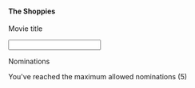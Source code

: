 <!doctype html>
<html lang="en">

<head>
    <!-- Required meta tags -->
    <meta charset="utf-8">
    <meta name="viewport" content="width=device-width, initial-scale=1">
    <script src="https://kit.fontawesome.com/773a46527c.js" crossorigin="anonymous"></script>
    <!-- Bootstrap CSS -->
    <link href="https://cdn.jsdelivr.net/npm/bootstrap@5.0.0-beta1/dist/css/bootstrap.min.css" rel="stylesheet" integrity="sha384-giJF6kkoqNQ00vy+HMDP7azOuL0xtbfIcaT9wjKHr8RbDVddVHyTfAAsrekwKmP1" crossorigin="anonymous">
    <link rel="preconnect" href="https://fonts.gstatic.com">
    <link href="https://fonts.googleapis.com/css2?family=Roboto:wght@300;400;500;700&display=swap" rel="stylesheet">
    <link rel="stylesheet" type="text/css" href="styles.css">
    <title>Shoppies</title>
</head>

<body>
    <div class="container">
        <h4>The Shoppies</h4>
        <div class="card">
            <div class="card-body">
                <p>Movie title</p>
                <div class="input-wrapper">
                    <i class="fas fa-search icon"></i>
                    <input type="text" class="form-control input-form" id="searchQuery">
                </div>
            </div>
        </div>
    </div>
    <section class="container search-nomination">
        <div class="row">
            <div class="col-md-6 hidden" id="searchHidden">
                <div class="card">
                    <div class="card-body">
                        <p class="card-title resultFor"></p>
                        <ul class="searchResult">
                        </ul>
                    </div>
                </div>
            </div>
            <div class="col-md-6 hidden" id="nomineeHidden">
                <div class="card">
                    <div class="card-body">
                        <p class="card-title">Nominations</p>
                        <ul class="nomineeList">
                        </ul>
                    </div>
                </div>
            </div>
        </div>
    </section>
    <div id="snackbar">You've reached the maximum allowed nominations (5)</div>
    </div>
    <!-- Optional JavaScript; choose one of the two! -->
    <!-- Option 1: Bootstrap Bundle with Popper -->
    <script src="https://cdn.jsdelivr.net/npm/bootstrap@5.0.0-beta1/dist/js/bootstrap.bundle.min.js" integrity="sha384-ygbV9kiqUc6oa4msXn9868pTtWMgiQaeYH7/t7LECLbyPA2x65Kgf80OJFdroafW" crossorigin="anonymous"></script>
    <!-- Option 2: Separate Popper and Bootstrap JS -->
    <!--
    <script src="https://cdn.jsdelivr.net/npm/@popperjs/core@2.5.4/dist/umd/popper.min.js" integrity="sha384-q2kxQ16AaE6UbzuKqyBE9/u/KzioAlnx2maXQHiDX9d4/zp8Ok3f+M7DPm+Ib6IU" crossorigin="anonymous"></script>
    <script src="https://cdn.jsdelivr.net/npm/bootstrap@5.0.0-beta1/dist/js/bootstrap.min.js" integrity="sha384-pQQkAEnwaBkjpqZ8RU1fF1AKtTcHJwFl3pblpTlHXybJjHpMYo79HY3hIi4NKxyj" crossorigin="anonymous"></script>
    -->
    <script src="https://unpkg.com/axios/dist/axios.min.js"></script>
    <script type="text/javascript" src="script.js"></script>
</body>

</html>